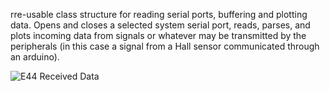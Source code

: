 rre-usable class structure for reading serial ports, buffering and plotting data. Opens and closes a selected system serial port, reads, parses, and plots incoming data from signals or whatever may be transmitted by the peripherals (in this case a signal from a Hall sensor communicated through an arduino).

![E44 Received Data](https://raw.githubusercontent.com/NickJoannette/qt-arduino-serial-interfaces/master/images/PortSuite.PNG)

